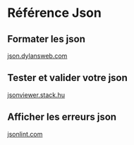 # Référence Json

## Formater les json
[json.dylansweb.com](http://json.dylansweb.com/)

## Tester et valider votre json
[jsonviewer.stack.hu](http://jsonviewer.stack.hu/)

## Afficher les erreurs json
[jsonlint.com](https://jsonlint.com/) 

